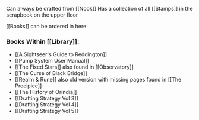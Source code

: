 Can always be drafted from [[Nook]]
Has a collection of all [[Stamps]] in the scrapbook on the upper floor

[[Books]] can be ordered in here

### Books Within [[Library]]:
- [[A Sightseer's Guide to Reddington]]
- [[Pump System User Manual]]
- [[The Fixed Stars]] also found in [[Observatory]]
- [[The Curse of Black Bridge]]
- [[Realm & Rune]] also old version with missing pages found in [[The Precipice]]
- [[The History of Orindia]]
- [[Drafting Strategy Vol 3]]
- [[Drafting Strategy Vol 4]]
- [[Drafting Strategy Vol 5]]